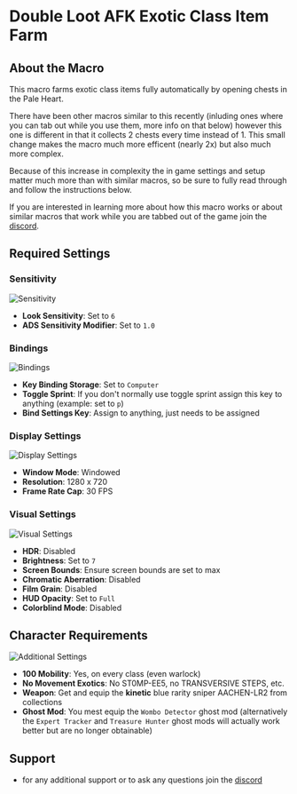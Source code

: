 # Double Loot AFK Exotic Class Item Farm

## About the Macro

This macro farms exotic class items fully automatically by opening chests in the Pale Heart.

There have been other macros similar to this recently (inluding ones where you can tab out while you use them, more info on that below) however this one is different in that it collects 2 chests every time instead of 1. This small change makes the macro much more efficent (nearly 2x) but also much more complex. 

Because of this increase in complexity the in game settings and setup matter much more than with similar macros, so be sure to fully read through and follow the instructions below.

If you are interested in learning more about how this macro works or about similar macros that work while you are tabbed out of the game join the [discord](https://discord.gg/KGyjysA5WY).

## Required Settings

### Sensitivity
![Sensitivity](path/to/sensitivity-image.png)
- **Look Sensitivity**: Set to `6`
- **ADS Sensitivity Modifier**: Set to `1.0`

### Bindings
![Bindings](path/to/bindings-image.png)
- **Key Binding Storage**: Set to `Computer`
- **Toggle Sprint**: If you don't normally use toggle sprint assign this key to anything (example: set to `p`)
- **Bind Settings Key**: Assign to anything, just needs to be assigned

### Display Settings
![Display Settings](path/to/display-settings-image.png)
- **Window Mode**: Windowed
- **Resolution**: 1280 x 720
- **Frame Rate Cap**: 30 FPS

### Visual Settings
![Visual Settings](path/to/visual-settings-image.png)
- **HDR**: Disabled
- **Brightness**: Set to `7`
- **Screen Bounds**: Ensure screen bounds are set to max
- **Chromatic Aberration**: Disabled
- **Film Grain**: Disabled
- **HUD Opacity**: Set to `Full`
- **Colorblind Mode**: Disabled

## Character Requirements
![Additional Settings](path/to/additional-settings-image.png)
- **100 Mobility**: Yes, on every class (even warlock)
- **No Movement Exotics**: No ST0MP-EE5, no TRANSVERSIVE STEPS, etc.
- **Weapon**: Get and equip the **kinetic** blue rarity sniper AACHEN-LR2 from collections
- **Ghost Mod**: You mest equip the `Wombo Detector` ghost mod (alternatively the `Expert Tracker` and `Treasure Hunter` ghost mods will actually work better but are no longer obtainable)

## Support
- for any additional support or to ask any questions join the [discord](https://discord.gg/KGyjysA5WY)
